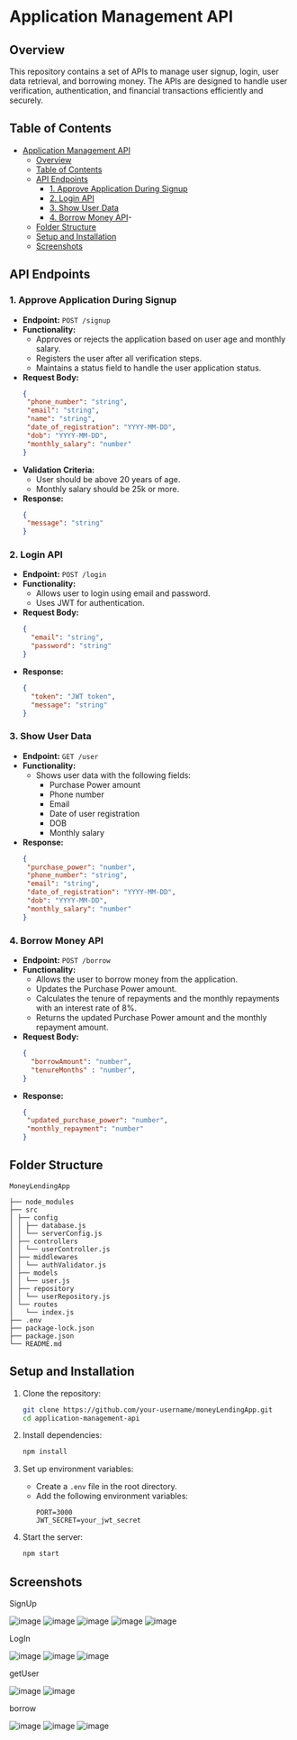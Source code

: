 
# Application Management API

## Overview
This repository contains a set of APIs to manage user signup, login, user data retrieval, and borrowing money. The APIs are designed to handle user verification, authentication, and financial transactions efficiently and securely.

## Table of Contents
- [Application Management API](#application-management-api)
  - [Overview](#overview)
  - [Table of Contents](#table-of-contents)
  - [API Endpoints](#api-endpoints)
    - [1. Approve Application During Signup](#1-approve-application-during-signup)
    - [2. Login API](#2-login-api)
    - [3. Show User Data](#3-show-user-data)
    - [4. Borrow Money API](#4-borrow-money-api)-
  - [Folder Structure](#folder-structure)
  - [Setup and Installation](#setup-and-installation)
  - [Screenshots](#screenshots)
  
 

## API Endpoints

### 1. Approve Application During Signup
- **Endpoint:** `POST /signup`
- **Functionality:**
  - Approves or rejects the application based on user age and monthly salary.
  - Registers the user after all verification steps.
  - Maintains a status field to handle the user application status.
- **Request Body:**
   ```json
  {
    "phone_number": "string",
    "email": "string",
    "name": "string",
    "date_of_registration": "YYYY-MM-DD",
    "dob": "YYYY-MM-DD",
    "monthly_salary": "number"
  }
- **Validation Criteria:**
  - User should be above 20 years of age.
  - Monthly salary should be 25k or more.
- **Response:**
   ```json
  {
    "message": "string"
  }
### 2. Login API
- **Endpoint:** `POST /login`
- **Functionality:**
  - Allows user to login using email and password.
  - Uses JWT for authentication.
- **Request Body:**
  ```json
  {
    "email": "string",
    "password": "string"
  }
- **Response:**
  ```json
  {
    "token": "JWT token",
    "message": "string"
  }
### 3. Show User Data
- **Endpoint:** `GET /user`
- **Functionality:**
  - Shows user data with the following fields:
    - Purchase Power amount
    - Phone number
    - Email
    - Date of user registration
    - DOB
    - Monthly salary
- **Response:**
   ```json
  {
    "purchase_power": "number",
    "phone_number": "string",
    "email": "string",
    "date_of_registration": "YYYY-MM-DD",
    "dob": "YYYY-MM-DD",
    "monthly_salary": "number"
  }
### 4. Borrow Money API
- **Endpoint:** `POST /borrow`
- **Functionality:**
  - Allows the user to borrow money from the application.
  - Updates the Purchase Power amount.
  - Calculates the tenure of repayments and the monthly repayments with an interest rate of 8%.
  - Returns the updated Purchase Power amount and the monthly repayment amount.
- **Request Body:**
  ```json
  {
    "borrowAmount": "number",
    "tenureMonths" : "number",
  }
- **Response:**
   ``` json
  {
    "updated_purchase_power": "number",
    "monthly_repayment": "number"
  }
## Folder Structure
```
MoneyLendingApp

├── node_modules
├── src
│ ├── config
│ │ ├── database.js
│ │ └── serverConfig.js
│ ├── controllers
│ │ └── userController.js
│ ├── middlewares
│ │ └── authValidator.js
│ ├── models
│ │ └── user.js
│ ├── repository
│ │ └── userRepository.js
│ └── routes
│   └── index.js
├── .env
├── package-lock.json
├── package.json
└── README.md
```
## Setup and Installation

1. Clone the repository:
   ```bash
   git clone https://github.com/your-username/moneyLendingApp.git
   cd application-management-api
   ```
2. Install dependencies:
   ```bash
   npm install
   ```
3. Set up environment variables:
   - Create a `.env` file in the root directory.
   - Add the following environment variables:
      ```
      PORT=3000
      JWT_SECRET=your_jwt_secret
      ```


4. Start the server:
   ```bash
   npm start
   ```

## Screenshots
SignUp

![image](https://github.com/user-attachments/assets/3d38ad59-81aa-4017-996d-157cf4e16fe7)
![image](https://github.com/user-attachments/assets/eeea9552-a30f-4226-adce-2b842ba11626)
![image](https://github.com/user-attachments/assets/aeffa556-d398-4349-8515-9723cc1e6fc2)
![image](https://github.com/user-attachments/assets/5c8f8844-e345-4a77-9cd7-55c2441e5d3b)
![image](https://github.com/user-attachments/assets/111854ba-8b77-430d-97b3-2ec13c52463a)

LogIn

![image](https://github.com/user-attachments/assets/2e0d8cd9-297e-419c-805c-f59c722bc7ed)
![image](https://github.com/user-attachments/assets/4ee936d0-2e76-483e-b342-d4cfb219473e)
![image](https://github.com/user-attachments/assets/982e85dd-4178-4ff7-b8d0-a336a69d295e)

getUser

![image](https://github.com/user-attachments/assets/3ecafbf4-9785-4c95-8f62-fbe4e4e25efd)
![image](https://github.com/user-attachments/assets/201ad4d6-bfb2-499b-940f-cd46e1b1a30c)

borrow

![image](https://github.com/user-attachments/assets/5d476302-3c9b-4440-8673-585e990a5a57)
![image](https://github.com/user-attachments/assets/a670eec1-0604-4134-b134-bb5750fc1193)
![image](https://github.com/user-attachments/assets/18717cd7-5993-431f-818e-4a9f36678444)











